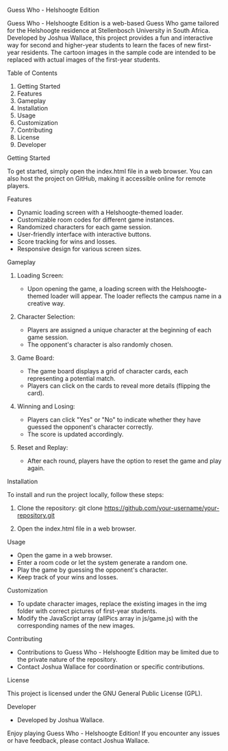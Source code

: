 Guess Who - Helshoogte Edition

Guess Who - Helshoogte Edition is a web-based Guess Who game tailored for the Helshoogte residence at Stellenbosch University in South Africa. Developed by Joshua Wallace, this project provides a fun and interactive way for second and higher-year students to learn the faces of new first-year residents. The cartoon images in the sample code are intended to be replaced with actual images of the first-year students.

Table of Contents
1. Getting Started
2. Features
3. Gameplay
4. Installation
5. Usage
6. Customization
7. Contributing
8. License
9. Developer

Getting Started

To get started, simply open the index.html file in a web browser. You can also host the project on GitHub, making it accessible online for remote players.

Features

- Dynamic loading screen with a Helshoogte-themed loader.
- Customizable room codes for different game instances.
- Randomized characters for each game session.
- User-friendly interface with interactive buttons.
- Score tracking for wins and losses.
- Responsive design for various screen sizes.

Gameplay

1. Loading Screen:
   - Upon opening the game, a loading screen with the Helshoogte-themed loader will appear. The loader reflects the campus name in a creative way.

2. Character Selection:
   - Players are assigned a unique character at the beginning of each game session.
   - The opponent's character is also randomly chosen.

3. Game Board:
   - The game board displays a grid of character cards, each representing a potential match.
   - Players can click on the cards to reveal more details (flipping the card).

4. Winning and Losing:
   - Players can click "Yes" or "No" to indicate whether they have guessed the opponent's character correctly.
   - The score is updated accordingly.

5. Reset and Replay:
   - After each round, players have the option to reset the game and play again.

Installation

To install and run the project locally, follow these steps:

1. Clone the repository:
   git clone https://github.com/your-username/your-repository.git

2. Open the index.html file in a web browser.

Usage

- Open the game in a web browser.
- Enter a room code or let the system generate a random one.
- Play the game by guessing the opponent's character.
- Keep track of your wins and losses.

Customization

- To update character images, replace the existing images in the img folder with correct pictures of first-year students.
- Modify the JavaScript array (allPics array in js/game.js) with the corresponding names of the new images.

Contributing

- Contributions to Guess Who - Helshoogte Edition may be limited due to the private nature of the repository.
- Contact Joshua Wallace for coordination or specific contributions.

License

This project is licensed under the GNU General Public License (GPL).

Developer

- Developed by Joshua Wallace.

Enjoy playing Guess Who - Helshoogte Edition! If you encounter any issues or have feedback, please contact Joshua Wallace.

